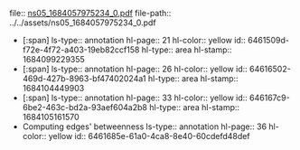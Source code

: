 file:: [ns05_1684057975234_0.pdf](../../assets/ns05_1684057975234_0.pdf)
file-path:: ../../assets/ns05_1684057975234_0.pdf

- [:span]
  ls-type:: annotation
  hl-page:: 21
  hl-color:: yellow
  id:: 6461509d-f72e-4f72-a403-19eb82ccf158
  hl-type:: area
  hl-stamp:: 1684099229355
- [:span]
  ls-type:: annotation
  hl-page:: 26
  hl-color:: yellow
  id:: 64616502-469d-427b-8963-bf47402024a1
  hl-type:: area
  hl-stamp:: 1684104449903
- [:span]
  ls-type:: annotation
  hl-page:: 33
  hl-color:: yellow
  id:: 646167c9-6be2-463c-bd2a-93aef604a2b8
  hl-type:: area
  hl-stamp:: 1684105161570
- Computing edges' betweenness
  ls-type:: annotation
  hl-page:: 36
  hl-color:: yellow
  id:: 6461685e-61a0-4ca8-8e40-60cdefd48def